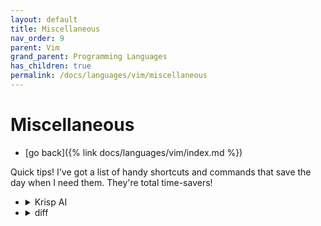 ```yaml
---
layout: default
title: Miscellaneous
nav_order: 9
parent: Vim
grand_parent: Programming Languages
has_children: true
permalink: /docs/languages/vim/miscellaneous
---
```


# Miscellaneous

- [go back]({% link docs/languages/vim/index.md %})

Quick tips! I've got a list of handy shortcuts and commands that save the day when I need them. They're total time-savers!

- <details markdown="block"> <summary> Krisp AI </summary>

  - extract speaker and time from a line:
    - select the pattern: `SpeakerA | 00:00`
      - `:%s/^\([A-z0-9 ]\+| [0-9]\+\(:[0-9]\+\)\+\)$/- \1/gc`
      - `:%s/^\([A-z0-9 ]\+| [0-9]\+:[0-9]\+\)$/- \1/gc`
    - select lines that not start with the char `-`:
      - `:%s/\(^[^-].\+\)/  - \0/gc`
      - `:%s/\(^[^-].\+\)/  - \1/gc`
    - `\0` means the whole find and `\1` means a sub group under the find - the sub group is defined by parenthesis _"(subgroup)"_.
  </details>

- <details markdown="block"> <summary> diff </summary>


  ```sh
  # this is equivalent to calling vimdiff directly.
  vim -d file1 [file2 ...]
  ```
  
  **start** and **stop diff** of two files opened in 2 windows _(works in both, vertical and horizontal split)_:
  ```sh
  # You can also open vim in split-screen mode, with the -O option:-
  vim -O file1 [file2 ...]
  ```

  ```vim
  # to then turn on diff mode
  :windo diffthis
  # To then turn off diff mode
  :windo diffoff
  ```


  <details markdown="block"> <summary><strong><i>diff JSON files</i></strong></summary>

  ```sh
  vim -d <(git show HEAD~1:./snippets.json | jq . -) <(git show HEAD~2:./snippets.json | jq . -)
  vim -d <(git show f87d746:./snippets.json | jq . -) <(git show c147b39:./snippets.json | jq . -)
  
  diff -u <(git show f87d746:./snippets.json | jq . -) <(git show c147b39:./snippets.json | jq . -)
  vimdiff <(git show f87d746:./snippets.json | jq . -) <(git show c147b39:./snippets.json | jq . -)
  ```
  <a id="vimdiff-json-files"></a>
  </details>

  <a id="vimdiff"></a>
  </details>
